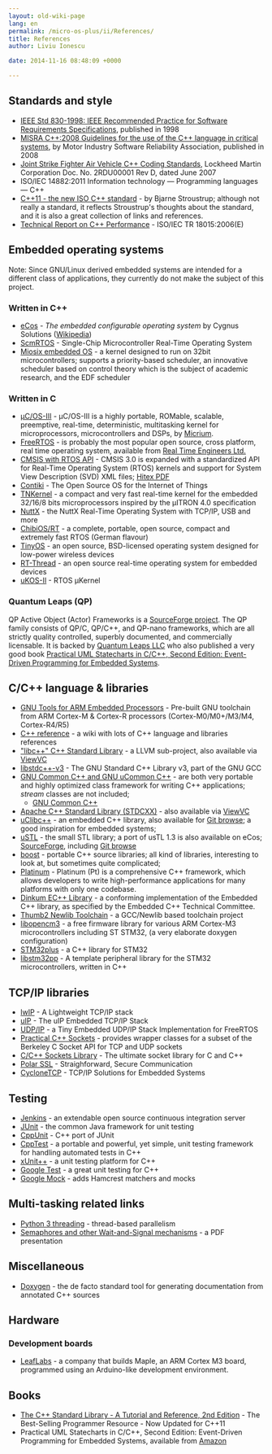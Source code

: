 ```yaml
---
layout: old-wiki-page
lang: en
permalink: /micro-os-plus/ii/References/
title: References
author: Liviu Ionescu

date: 2014-11-16 08:48:09 +0000

---
```


Standards and style
-------------------

-   [IEEE Std 830-1998: IEEE Recommended Practice for Software Requirements Specifications](http://ieeexplore.ieee.org/xpl/articleDetails.jsp?arnumber=720574), published in 1998
-   [MISRA C++:2008 Guidelines for the use of the C++ language in critical systems](https://www.misra.org.uk/Publications/tabid/57/Default.aspx#label-cpp), by Motor Industry Software Reliability Association, published in 2008
-   [Joint Strike Fighter Air Vehicle C++ Coding Standards](http://www.stroustrup.com/JSF-AV-rules.pdf), Lockheed Martin Corporation Doc. No. 2RDU00001 Rev D, dated June 2007
-   ISO/IEC 14882:2011 Information technology — Programming languages — C++
-   [C++11 - the new ISO C++ standard](http://www.stroustrup.com/C++11FAQ.html) - by Bjarne Stroustrup; although not really a standard, it reflects Stroustrup's thoughts about the standard, and it is also a great collection of links and references.
-   [Technical Report on C++ Performance](http://www.open-std.org/jtc1/sc22/wg21/docs/TR18015.pdf) - ISO/IEC TR 18015:2006(E)

Embedded operating systems
--------------------------

Note: Since GNU/Linux derived embedded systems are intended for a different class of applications, they currently do not make the subject of this project.

### Written in C++

-   [eCos](http://ecos.sourceware.org/) - *The embedded configurable operating system* by Cygnus Solutions ([Wikipedia](http://en.wikipedia.org/wiki/ECos))
-   [ScmRTOS](http://scmrtos.sourceforge.net/ScmRTOS) - Single-Chip Microcontroller Real-Time Operating System
-   [Miosix embedded OS](http://miosix.org/index.html) - a kernel designed to run on 32bit microcontrollers; supports a priority-based scheduler, an innovative scheduler based on control theory which is the subject of academic research, and the EDF scheduler

### Written in C

-   [µC/OS-III](http://micrium.com/rtos/ucosiii/overview/) - µC/OS-III is a highly portable, ROMable, scalable, preemptive, real-time, deterministic, multitasking kernel for microprocessors, microcontrollers and DSPs, by [Micrium](http://micrium.com).
-   [FreeRTOS](http://www.freertos.org) - is probably the most popular open source, cross platform, real time operating system, available from [Real Time Engineers Ltd.](http://www.freertos.org/RTOS-contact-and-support.html)
-   [CMSIS with RTOS API](http://www.arm.com/about/newsroom/arm-extends-cmsis-with-rtos-api-and-system-view-description.php) - CMSIS 3.0 is expanded with a standardized API for Real-Time Operating System (RTOS) kernels and support for System View Description (SVD) XML files; [Hitex PDF](http://www.hitex.co.uk/fileadmin/uk-files/downloads/ARM%20Day/Hitex%20Conference%20-%20CMSIS-RTOS%20Feabhas.pdf)
-   [Contiki](http://www.contiki-os.org) - The Open Source OS for the Internet of Things
-   [TNKernel](http://www.tnkernel.com/index.html) - a compact and very fast real-time kernel for the embedded 32/16/8 bits microprocessors inspired by the μITRON 4.0 specification
-   [NuttX](http://nuttx.org) - the NuttX Real-Time Operating System with TCP/IP, USB and more
-   [ChibiOS/RT](http://www.chibios.org/) - a complete, portable, open source, compact and extremely fast RTOS (German flavour)
-   [TinyOS](https://github.com/tinyos) - an open source, BSD-licensed operating system designed for low-power wireless devices
-   [RT-Thread](https://github.com/RT-Thread) - an open source real-time operating system for embedded devices
-   [uKOS-II](http://www.ukos.ch/) - RTOS µKernel

### Quantum Leaps (QP)

QP Active Object (Actor) Frameworks is a [SourceForge project](http://sourceforge.net/projects/qpc/). The QP family consists of QP/C, QP/C++, and QP-nano frameworks, which are all strictly quality controlled, superbly documented, and commercially licensable. It is backed by [Quantum Leaps LLC](http://www.state-machine.com) who also published a very good book [Practical UML Statecharts in C/C++, Second Edition: Event-Driven Programming for Embedded Systems](https://www.amazon.com/Practical-UML-Statecharts-Event-Driven-Programming/dp/0750687061).

C/C++ language & libraries
--------------------------

-   [GNU Tools for ARM Embedded Processors](http://launchpad.net/gcc-arm-embedded) - Pre-built GNU toolchain from ARM Cortex-M & Cortex-R processors (Cortex-M0/M0+/M3/M4, Cortex-R4/R5)
-   [C++ reference](http://en.cppreference.com/w/cpp) - a wiki with lots of C++ language and libraries references
-   ["libc++" C++ Standard Library](http://libcxx.llvm.org) - a LLVM sub-project, also available via [ViewVC](http://llvm.org/viewvc/llvm-project/libcxx/trunk/)
-   [libstdc++-v3](http://gcc.gnu.org/libstdc++/) - The GNU Standard C++ Library v3, part of the GNU GCC
-   [GNU Common C++ and GNU uCommon C++](http://www.gnu.org/software/commoncpp/) - are both very portable and highly optimized class framework for writing C++ applications; *stream* classes are not included;
    -   [GNU Common C++](https://www.gnu.org/software/commoncpp/)
-   [Apache C++ Standard Library (STDCXX)](http://stdcxx.apache.org/index.html) - also available via [ViewVC](http://svn.apache.org/viewvc/stdcxx/trunk/)
-   [uClibc++](http://cxx.uclibc.org) - an embedded C++ library, also available for [Git browse](http://git.uclibc.org/uClibc++/); a good inspiration for embedded systems;
-   [uSTL](http://ustl.sourceforge.net) - the small STL library; a port of usTL 1.3 is also available on eCos; [SourceForge](http://sourceforge.net/projects/ustl/), including [Git browse](http://sourceforge.net/p/ustl/code/)
-   [boost](http://www.boost.org) - portable C++ source libraries; all kind of libraries, interesting to look at, but sometimes quite complicated;
-   [Platinum](http://www.pt-framework.org/htdocs/classes.html) - Platinum (Pt) is a comprehensive C++ framework, which allows developers to write high-performance applications for many platforms with only one codebase.
-   [Dinkum EC++ Library](http://www.qnx.com/developers/docs/6.4.1/dinkum_en/ecpp/index.html) - a conforming implementation of the Embedded C++ library, as specified by the Embedded C++ Technical Committee.
-   [Thumb2 Newlib Toolchain](http://dekar.wc3edit.net/2012/10/11/the-power-of-tnt-is-at-your-disposal/) - a GCC/Newlib based toolchain project
-   [libopencm3](http://libopencm3.org) - a free firmware library for various ARM Cortex-M3 microcontrollers including ST STM32, (a very elaborate doxygen configuration)
-   [STM32plus](http://andybrown.me.uk/wk/2013/02/10/stm32plus-2-0-0/) - a C++ library for STM32
-   [libstm32pp](http://github.com/JorgeAparicio/libstm32pp) - A template peripheral library for the STM32 microcontrollers, written in C++

TCP/IP libraries
----------------

-   [lwIP](http://savannah.nongnu.org/projects/lwip/) - A Lightweight TCP/IP stack
-   [uIP](http://sourceforge.net/projects/uip-stack/) - The uIP Embedded TCP/IP Stack
-   [UDP/IP](http://www.freertos.org/FreeRTOS-Plus/FreeRTOS_Plus_UDP/FreeRTOS_Plus_UDP.shtml) - a Tiny Embedded UDP/IP Stack Implementation for FreeRTOS
-   [Practical C++ Sockets](http://cs.ecs.baylor.edu/~donahoo/practical/CSockets/practical/) - provides wrapper classes for a subset of the Berkeley C Socket API for TCP and UDP sockets
-   [C/C++ Sockets Library](https://github.com/dermesser/libsocket) - The ultimate socket library for C and C++
-   [Polar SSL](http://polarssl.org) - Straighforward, Secure Communication
-   [CycloneTCP](http://www.oryx-embedded.com/cyclone_tcp.html) - TCP/IP Solutions for Embedded Systems

Testing
-------

-   [Jenkins](http://jenkins-ci.org) - an extendable open source continuous integration server
-   [JUnit](http://junit.sourceforge.net) - the common Java framework for unit testing
-   [CppUnit](https://sourceforge.net/p/cppunit/wiki/Home/) - C++ port of JUnit
-   [CppTest](http://cpptest.sourceforge.net) - a portable and powerful, yet simple, unit testing framework for handling automated tests in C++
-   [xUnit++](http://bitbucket.org/moswald/xunit/wiki/Home) - a unit testing platform for C++
-   [Google Test](http://code.google.com/p/googletest/) - a great unit testing for C++
-   [Google Mock](http://code.google.com/p/googlemock/) - adds Hamcrest matchers and mocks

Multi-tasking related links
---------------------------

-   [Python 3 threading](http://docs.python.org/3/library/threading.html) - thread-based parallelism
-   [Semaphores and other Wait-and-Signal mechanisms](http://www.uio.no/studier/emner/matnat/ifi/INF3150/h03/annet/slides/semaphores.pdf) - a PDF presentation

Miscellaneous
-------------

-   [Doxygen](http://www.stack.nl/~dimitri/doxygen/index.html) - the de facto standard tool for generating documentation from annotated C++ sources

Hardware
--------

### Development boards

-   [LeafLabs](http://leaflabs.com) - a company that builds Maple, an ARM Cortex M3 board, programmed using an Arduino-like development environment.

Books
-----

-   [The C++ Standard Library - A Tutorial and Reference, 2nd Edition](http://www.cppstdlib.com) - The Best-Selling Programmer Resource - Now Updated for C++11
-   Practical UML Statecharts in C/C++, Second Edition: Event-Driven Programming for Embedded Systems, available from [Amazon](https://www.amazon.com/Practical-UML-Statecharts-Event-Driven-Programming/dp/0750687061)
